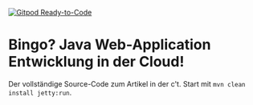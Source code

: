 [![Gitpod Ready-to-Code](https://img.shields.io/badge/Gitpod-Ready--to--Code-blue?logo=gitpod)](https://gitpod.io/#https://github.com/blafoo/bingo) 

# Bingo? Java Web-Application Entwicklung in der Cloud! 

Der vollständige Source-Code zum Artikel in der c't. Start mit `mvn clean install jetty:run`.
